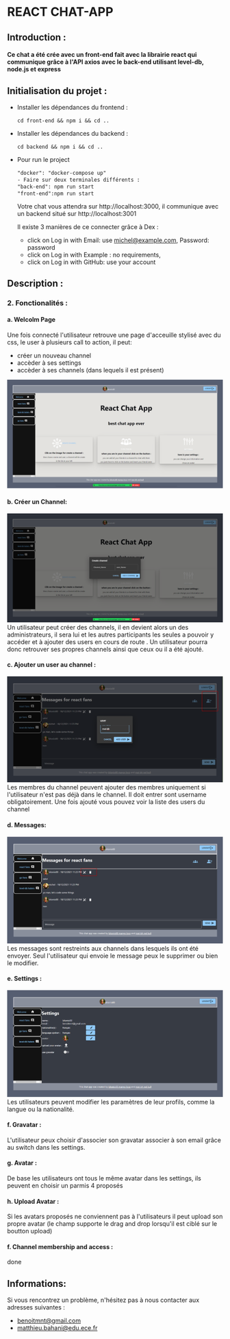 #  REACT CHAT-APP

## Introduction :

#### Ce chat a été crée avec un front-end fait avec la librairie react qui communique grâce à l'API axios avec le back-end utilisant level-db, node.js et express


## Initialisation du projet :
- Installer les dépendances du frontend :
  ```
  cd front-end && npm i && cd ..
  ```
- Installer les dépendances du backend :
  ```
  cd backend && npm i && cd ..
  ```

- Pour run le project

  ```
  "docker": "docker-compose up"
  - Faire sur deux terminales différents :
  "back-end": npm run start
  "front-end":npm run start

  ```

  Votre chat vous attendra sur http://localhost:3000, il communique avec un backend situé sur http://localhost:3001

  Il existe 3 manières de ce connecter grâce à Dex :
  - click on Log in with Email: use michel@example.com, Password: password
  - click on Log in with Example : no requirements,
  - click on Log in with GitHub: use your account

## Description :


### 2.  Fonctionalités :

#### a. Welcolm Page

Une fois connecté l'utilisateur retrouve une page d'acceuille stylisé avec du css, le user à plusieurs call to action, il peut:
- créer un nouveau channel
- accèder à ses settings
- accèder à ses channels (dans lequels il est présent)

![alt](IMG/WelcolmScreen.png)

#### b. Créer un Channel:

![alt](IMG/CreateChannel.png)
Un utilisateur peut créer des channels, il en devient alors un des administrateurs, il sera lui et les autres participants les seules a pouvoir y accéder et à ajouter des users en cours de route . Un utilisateur pourra donc retrouver ses propres channels ainsi que ceux ou il a été ajouté.

#### c. Ajouter un user au channel :

![alt](IMG/addUser.png)
Les membres du channel peuvent ajouter des membres  uniquement si l'utilisateur n'est  pas déjà dans le channel. Il doit entrer sont username obligatoirement. Une fois ajouté vous pouvez voir la liste des users du channel

#### d.  Messages:

![alt](IMG/messages.png)
Les messages sont restreints aux channels dans lesquels ils ont été envoyer.
Seul l'utilisateur qui envoie le message peux le supprimer ou bien le modifier.

#### e. Settings :

![alt](IMG/settings.png)
Les utilisateurs peuvent modifier les paramètres de leur profils, comme la langue ou la nationalité.


#### f.  Gravatar :

L'utilisateur peux choisir d'associer son gravatar associer à son email grâce au switch dans les settings.

#### g.  Avatar :

De base les utilisateurs ont tous le même avatar dans les settings, ils peuvent en choisir un parmis 4 proposés

#### h.  Upload Avatar :

Si les avatars proposés ne conviennent pas à l'utilisateurs il peut upload son propre avatar (le champ supporte le drag and drop lorsqu'il est ciblé sur le boutton upload)

#### f.  Channel membership and access :
done



## Informations:

Si vous rencontrez un problème, n'hésitez pas à nous contacter aux adresses suivantes :
- benoitmnt@gmail.com
- matthieu.bahani@edu.ece.fr
